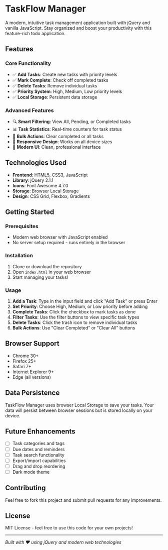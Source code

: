 # TaskFlow Manager

A modern, intuitive task management application built with jQuery and vanilla JavaScript. Stay organized and boost your productivity with this feature-rich todo application.

## Features

### Core Functionality
- ✅ **Add Tasks**: Create new tasks with priority levels
- ✅ **Mark Complete**: Check off completed tasks
- ✅ **Delete Tasks**: Remove individual tasks
- ✅ **Priority System**: High, Medium, Low priority levels
- ✅ **Local Storage**: Persistent data storage

### Advanced Features
- 🔍 **Smart Filtering**: View All, Pending, or Completed tasks
- 📊 **Task Statistics**: Real-time counters for task status
- 🧹 **Bulk Actions**: Clear completed or all tasks
- 📱 **Responsive Design**: Works on all device sizes
- 🎨 **Modern UI**: Clean, professional interface

## Technologies Used

- **Frontend**: HTML5, CSS3, JavaScript
- **Library**: jQuery 2.1.1
- **Icons**: Font Awesome 4.7.0
- **Storage**: Browser Local Storage
- **Design**: CSS Grid, Flexbox, Gradients

## Getting Started

### Prerequisites
- Modern web browser with JavaScript enabled
- No server setup required - runs entirely in the browser

### Installation
1. Clone or download the repository
2. Open `index.html` in your web browser
3. Start managing your tasks!

### Usage
1. **Add a Task**: Type in the input field and click "Add Task" or press Enter
2. **Set Priority**: Choose High, Medium, or Low priority before adding
3. **Complete Tasks**: Click the checkbox to mark tasks as done
4. **Filter Tasks**: Use the filter buttons to view specific task types
5. **Delete Tasks**: Click the trash icon to remove individual tasks
6. **Bulk Actions**: Use "Clear Completed" or "Clear All" buttons

## Browser Support

- Chrome 30+
- Firefox 25+
- Safari 7+
- Internet Explorer 9+
- Edge (all versions)

## Data Persistence

TaskFlow Manager uses browser Local Storage to save your tasks. Your data will persist between browser sessions but is stored locally on your device.

## Future Enhancements

- [ ] Task categories and tags
- [ ] Due dates and reminders
- [ ] Task search functionality
- [ ] Export/import capabilities
- [ ] Drag and drop reordering
- [ ] Dark mode theme

## Contributing

Feel free to fork this project and submit pull requests for any improvements.

## License

MIT License - feel free to use this code for your own projects!

---

*Built with ❤️ using jQuery and modern web technologies*
